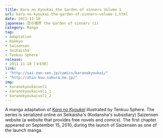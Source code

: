 ```yaml
---
title: Kara no Kyoukai the Garden of sinners Volume 1
url: kara-no-kyoukai-the-garden-of-sinners-volume-1.html
date: 2011-11-10
japanese: 空の境界 the Garden of sinners (1)
category: Manga
tag:
- Adaptation
- Rakkyo
- Saizensen
- Seikaisha
- Tenkuu Sphere
release:
- 2011-11-10 [￥630]
link:
- "http://sai-zen-sen.jp/comics/karanokyoukai/"
- "http://shin-kuu.sakura.ne.jp/"
img:
- karanokyoukaivol1
- karanokyoukaivol1_1
- karanokyoukaivol1_2
---
```


A manga adaptation of [*Kara no Kyoukai*](kara-no-kyoukai-1-the-garden-of-sinners.html) illustrated by Tenkuu Sphere. The series is serialized online on Seikaisha's (Kodansha's subsidiary) Saizensen website (a website that provides free novels and comics). The first chapter appeared on September 15, 2010, during the launch of Saizensen as one of the launch manga.